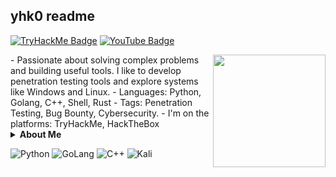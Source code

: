 ## yhk0 readme
[![TryHackMe Badge](https://img.shields.io/badge/-TryHackMe-black?style=for-the-badge&logo=tryhackme&logoColor=white&link=https://tryhackme.com/p/yhk0)](https://tryhackme.com/p/yhk0)
[![YouTube Badge](https://img.shields.io/badge/-Youtube-d14836?style=for-the-badge&logo=YouTube&logoColor=white&link=https://youtube.com/UC3H0MX-GhakAIebnc6CiNPQ)](https://www.youtube.com/@yhkdev)

<img height="180" src="https://github-readme-stats.vercel.app/api?username=yhk0&show_icons=true&theme=dark" align="right"/>
- Passionate about solving complex problems and building useful tools.
I like to develop penetration testing tools and explore systems like Windows and Linux.
- Languages: Python, Golang, C++, Shell, Rust
- Tags: Penetration Testing, Bug Bounty, Cybersecurity. 
- I'm on the platforms: TryHackMe, HackTheBox

<details>
<summary>
  <strong>About Me</strong>
</summary>

```rust
fn yhk0() -> Yhk0 {
    Yhk0 {
        name: "jabes eduardo acacio romão",
        pronouns: vec!["he", "him"],
        age: 16,
        interests: vec![
            "pentest", "cybersecurity", "open_source", "red_team",
            "white_hat", "numetal", "guitar", "gym"
        ],
        systems: vec!["windows", "kali linux", "parrot os"],
        langs: vec!["golang", "python", "rust", "c++"],
    }
}
```
</details>


![Python](https://img.shields.io/badge/python-0077b5?style=for-the-badge&logo=python&logoColor=white&color=black)
![GoLang](https://img.shields.io/badge/golang-0077b5?style=for-the-badge&logo=go&logoColor=white&color=black)
![C++](https://img.shields.io/badge/c++-0077b5?style=for-the-badge&logo=cplusplus&logoColor=white&color=black)
![Kali](https://img.shields.io/badge/kali-1DA1F2?style=for-the-badge&logo=kalilinux&logoColor=white&color=black)



